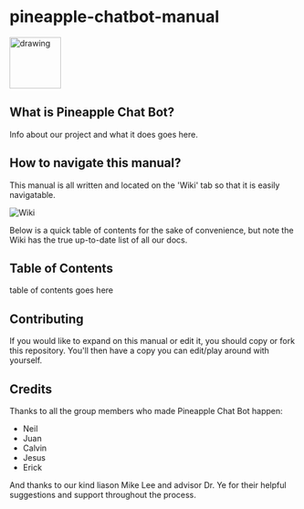# pineapple-chatbot-manual

<img src="https://i.imgur.com/j05dkHc.png" alt="drawing" width="90"/>

## What is Pineapple Chat Bot?
Info about our project and what it does goes here.

## How to navigate this manual?
This manual is all written and located on the 'Wiki' tab so that it is easily navigatable.

![Wiki](https://i.imgur.com/JWiTSDH.png)

Below is a quick table of contents for the sake of convenience, but note the Wiki has the true up-to-date list of all our docs.

## Table of Contents
table of contents goes here

## Contributing
If you would like to expand on this manual or edit it, you should copy or fork this repository. You'll then have a copy you can edit/play around with yourself.

## Credits
Thanks to all the group members who made Pineapple Chat Bot happen:
* Neil 
* Juan
* Calvin
* Jesus
* Erick

And thanks to our kind liason Mike Lee and advisor Dr. Ye for their helpful suggestions and support throughout the process.
